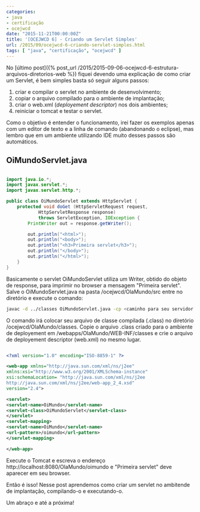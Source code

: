 ```yaml
---
categories:
- java
- certificação
- ocejwcd
date: "2015-11-21T00:00:00Z"
title: '[OCEJWCD 6] - Criando um Servlet Simples'
url: /2015/09/ocejwcd-6-criando-servlet-simples.html
tags: [ "java", "certificação", "ocejwcd" ]
---
```


No [último post]({% post_url /2015/2015-09-06-ocejwcd-6-estrutura-arquivos-diretorios-web %}) fiquei devendo uma explicação de como criar um Servlet, é bem simples basta só seguir alguns passos:

1. criar e compilar o servlet no ambiente de desenvolvimento;
2. copiar o arquivo compilado para o ambiente de implantação;
3. criar o web.xml (*deployement descriptor*) nos dois ambientes;
4. reiniciar o tomcat e testar o servlet.

Como o objetivo é entender o funcionamento, irei fazer os exemplos apenas com um editor de texto e a linha de comando (abandonando o eclipse), mas lembro que em um ambiente utilizando IDE muito desses passos são automáticos.

## OiMundoServlet.java

```java

import java.io.*;
import javax.servlet.*;
import javax.servlet.http.*;

public class OiMundoServlet extends HttpServlet {
    protected void doGet (HttpServletRequest request,
            HttpServletResponse response)
            throws ServletException, IOException {
        PrintWriter out = response.getWriter();

        out.println("<html>");
        out.println("<body>");
        out.println("<h3>Primeira servlet</h3>");
        out.println("</body>");
        out.println("</html>");
    }
}

```

Basicamente o servlet OiMundoServlet utiliza um Writer, obtido do objeto de response, para imprimir no browser a mensagem "Primeira servlet". Salve o OiMundoServlet.java na pasta <unidade>/ocejwcd/OlaMundo/src entre no diretório e execute o comando:

```bash
javac -d ../classes OiMundoServlet.java -cp <caminho para seu servidor tomcat>/lib/servlet-api.jar
```

O comando irá colocar seu arquivo de classe compilada (.class) no diretório <unidade>/ocejwcd/OlaMundo/classes. Copie o arquivo .class criado para o ambiente de deployement em <caminho para seu servidor tomcat>/webapps/OlaMundo/WEB-INF/classes e crie o arquivo de deployement descriptor (web.xml) no mesmo lugar.

```xml

<?xml version="1.0" encoding="ISO-8859-1" ?>

<web-app xmlns="http://java.sun.com/xml/ns/j2ee"
xmlns:xsi="http://www.w3.org/2001/XMLSchema-instance"     
xsi:schemaLocation= "http://java.sun.com/xml/ns/j2ee     
http://java.sun.com/xml/ns/j2ee/web-app_2_4.xsd"
version="2.4">

<servlet>
<servlet-name>OiMundo</servlet-name>
<servlet-class>OiMundoServlet</servlet-class>
</servlet>
<servlet-mapping>
<servlet-name>OiMundo</servlet-name>
<url-pattern>/oimundo</url-pattern>
</servlet-mapping>

</web-app>

```

Execute o Tomcat e escreva o endereço http://localhost:8080/OlaMundo/oimundo e "Primeira servlet" deve aparecer em seu browser.

Então é isso! Nesse post aprendemos como criar um servlet no ambitende de implantação, compilando-o e executando-o.

Um abraço e até a próxima!
